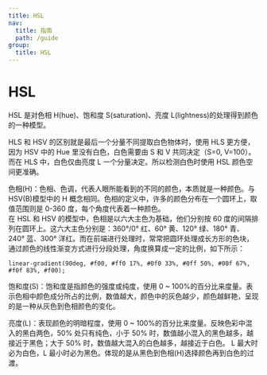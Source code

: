 ```yaml
---
title: HSL
nav:
  title: 指南
  path: /guide
group:
  title: HSL
---
```


# HSL

HSL 是对色相 H(hue)、饱和度 S(saturation)、亮度 L(lightness)的处理得到颜色的一种模型。

HLS 和 HSV 的区别就是最后一个分量不同提取白色物体时，使用 HLS 更方便，因为 HSV 中的 Hue 里没有白色，白色需要由 S 和 V 共同决定（S=0, V=100）。而在 HLS 中，白色仅由亮度 L 一个分量决定。所以检测白色时使用 HSL 颜色空间更准确。

色相(H)：色相、色调，代表人眼所能看到的不同的颜色，本质就是一种颜色。与 HSV(B)模型中的 H 概念相同。色相的定义中，许多的颜色分布在一个圆环上，取值范围则是 0-360 度，每个角度代表着一种颜色。  
在 HSL 和 HSV 的模型中，色相是以六大主色为基础，他们分别按 60 度的间隔排列在圆环上。这六大主色分别是：360°/0° 红、60° 黄、120° 绿、180° 青、240° 蓝、300° 洋红。而在前端进行处理时，常常把圆环处理成长方形的色块，通过颜色的线性渐变方式进行分段处理，角度换算成一定的比例，如下所示：

```
linear-gradient(90deg, #f00, #ff0 17%, #0f0 33%, #0ff 50%, #00f 67%, #f0f 83%, #f00);

```

饱和度(S)：饱和度是指颜色的强度或纯度，使用 0 ~ 100%的百分比来度量。表示色相中颜色成分所占的比例，数值越大，颜色中的灰色越少，颜色越鲜艳，呈现的是一种从灰色到色相颜色的变化。

亮度(L)：表现颜色的明暗程度，使用 0 ~ 100%的百分比来度量。反映色彩中混入的黑白两色，50% 处只有纯色，小于 50% 时，数值越小混入的黑色越多，越接近于黑色；大于 50% 时，数值越大混入的白色越多，越接近于白色。 L 最大时必为白色，L 最小时必为黑色。体现的是从黑色到色相(H)选择颜色再到白色的过渡。
